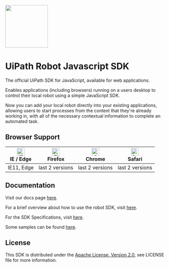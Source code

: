 ﻿﻿<img src="https://raw.githubusercontent.com/UiPath/angular-components/master/logo.png" width="135" />

# UiPath Robot Javascript SDK

The official UiPath SDK for JavaScript, available for web applications.

Enables applications (including browsers) running on a users desktop to control their local robot using a simple JavaScript SDK.

Now you can add your local robot directly into your existing applications, allowing users to start processes from the context that they're already working in, with all of the necessary contextual information to complete an automated task.

## Browser Support

| [<img src="https://raw.githubusercontent.com/alrra/browser-logos/master/src/edge/edge_48x48.png" alt="IE / Edge" width="24px" height="24px" />](http://godban.github.io/browsers-support-badges/)</br>IE / Edge | [<img src="https://raw.githubusercontent.com/alrra/browser-logos/master/src/firefox/firefox_48x48.png" alt="Firefox" width="24px" height="24px" />](http://godban.github.io/browsers-support-badges/)</br>Firefox | [<img src="https://raw.githubusercontent.com/alrra/browser-logos/master/src/chrome/chrome_48x48.png" alt="Chrome" width="24px" height="24px" />](http://godban.github.io/browsers-support-badges/)</br>Chrome | [<img src="https://raw.githubusercontent.com/alrra/browser-logos/master/src/safari/safari_48x48.png" alt="Safari" width="24px" height="24px" />](http://godban.github.io/browsers-support-badges/)</br>Safari |
| --------- | --------- | --------- | --------- |
| IE11, Edge| last 2 versions| last 2 versions| last 2 versions


## Documentation

Visit our docs page [here](https://docs.uipath.com/robot/).

For a brief overview about how to use the robot SDK, visit [here](https://docs.uipath.com/robot/docs/about-the-robot-javascript-sdk).

For the SDK Specifications, visit [here](https://docs.uipath.com/robot/docs/sdk-specifications).

Some samples can be found [here](https://robotjs.uipath.com/samples).

## License

This SDK is distributed under the
[Apache License, Version 2.0](http://www.apache.org/licenses/LICENSE-2.0),
see LICENSE file for more information.
